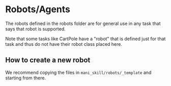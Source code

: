 # Robots/Agents

The robots defined in the robots folder are for general use in any task that says that robot is supported. 

Note that some tasks like CartPole have a "robot" that is defined just for that task and thus do not have their robot class placed here.

## How to create a new robot

We recommend copying the files in `mani_skill/robots/_template` and starting from there. 